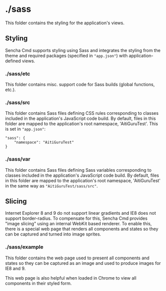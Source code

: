 # ./sass

This folder contains the styling for the application's views.

## Styling

Sencha Cmd supports styling using Sass and integrates the styling from the theme
and required packages (specified in `"app.json"`) with application-defined views.

### ./sass/etc

This folder contains misc. support code for Sass builds (global functions, etc.).

### ./sass/src

This folder contains Sass files defining CSS rules corresponding to classes
included in the application's JavaScript code build. By default, files in this
folder are mapped to the application's root namespace, 'AitiGuruTest'. This is set in
`"app.json"`:

    "sass": {
        "namespace": "AitiGuruTest"
    }

### ./sass/var

This folder contains Sass files defining Sass variables corresponding to classes
included in the application's JavaScript code build. By default, files in this
folder are mapped to the application's root namespace, 'AitiGuruTest' in the same way
as `"AitiGuruTest/sass/src"`.

## Slicing

Internet Explorer 8 and 9 do not support linear gradients and IE8 does not support
border-radius. To compensate for this, Sencha Cmd provides "image slicing" using an
internal WebKit based renderer. To enable this, there is a special web page that
renders all components and states so they can be captured and turned into image
sprites.

### ./sass/example

This folder contains the web page used to present all components and states so they
can be captured as an image and used to produce images for IE8 and 9.

This web page is also helpful when loaded in Chrome to view all components in their
styled form.
